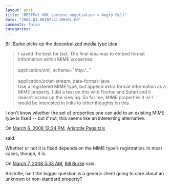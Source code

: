 ```yaml
---
layout: post
title: "RESTFul XML content negotiation « Angry Bill"
date: "2008-03-06T07:41:00+01:00"
comments: false
categories: 
---
```


<p><a href="http://bill.burkecentral.com/2008/03/05/restful-xml-content-negotitation/">Bill Burke</a> picks up the <a href="/blog/st/2008/02/decentralizing_media_types.html">decentralized media type idea</a>:</p>

<blockquote>
<p>I saved the best for last. The final idea was to embed format information within MIME properties:<br /><br />application/xml; schema="http:/..."<br /><br />application/octet-stream; data-format=java<br />Use a registered MIME type, but append extra format information as a MIME property. I did a test on this with Firefox and Safari and it doesn’t screw up the viewing. So for me, MIME properties it is! I would be interested in links to other thoughts on this.</p>
</blockquote>

<p>I don't know whether the set of properties one can add to an existing MIME type is fixed -- but if not, this seems like an interesting alternative.</p>

<section class="comments">



<div class="comment" id="comment-1643">
On <a href="#comment-1643" title="Permalink to this comment">March  6, 2008 12:24 PM</a>, <a href="http://plasmasturm.org/" title="http://plasmasturm.org/" rel="nofollow">Aristotle Pagaltzis</a>

<a href="http://plasmasturm.org/" class="commenter-profile"></a>
said:
<p>Whether or not it is fixed depends on the MIME type’s registration. In most cases, though, it is.</p>


<div class="comment" id="comment-1644">
On <a href="#comment-1644" title="Permalink to this comment">March  7, 2008  5:33 AM</a>, <a href="http://bill.burkecentral.com" title="http://bill.burkecentral.com" rel="nofollow">Bill Burke</a>
said:
<p>Aristotle, isn&#8217;t the bigger question is a generic client going to care about an unknown or non-standard property?</p>


</section>

